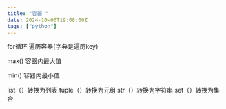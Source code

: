 ```yaml
---
title: "容器 "
date: 2024-10-06T19:08:00Z
tags: ["python"]
---
```

for循环
遍历容器{字典是遍历key}

max()
容器内最大值

min()
容器内最小值

list（）转换为列表
tuple（）转换为元组
str（）转换为字符串
set（）转换为集合
